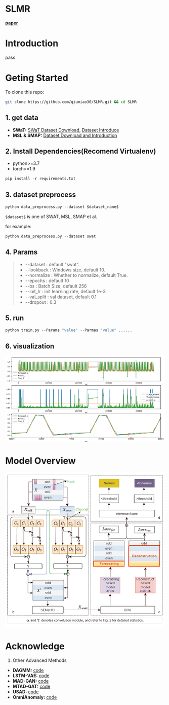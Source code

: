 # SLMR
[**paper**](https://arxiv.org/abs/2208.09240)
# Introduction
pass
# Geting Started
To clone this repo:
```bash
git clone https://github.com/qiumiao30/SLMR.git && cd SLMR
```

## 1. get data

- **SWaT:** [SWaT Dataset Download](https://itrust.sutd.edu.sg/itrust-labs_datasets/), [Dataset Introduce](https://itrust.sutd.edu.sg/itrust-labs-home/itrust-labs_swat/)
- **MSL & SMAP:** [Dataset Download and Introduction](https://github.com/khundman/telemanom)

## 2. Install Dependencies(Recomend Virtualenv)

- python>=3.7
- torch>=1.9

```python
pip install -r requirements.txt
```

## 3. dataset preprocess

```python
python data_preprocess.py --dataset $dataset_name$
```
`$dataset$` is one of SWAT, MSL, SMAP et al.

for example:

```python
python data_preprocess.py --dataset swat
```

## 4. Params

> - --dataset :  default "swat".
> - --lookback : Windows size, default 10.
> - --normalize : Whether to normalize, default True.
> - --epochs : default 10
> - --bs : Batch Size, default 256
> - --init_lr : init learning rate, default 1e-3
> - --val_split : val dataset, default 0.1
> - --dropout : 0.3

## 5. run

```python
python train.py --Params "value" --Parmas "value" ......
```

## 6. visualization 
![model](https://github.com/qiumiao30/SLMR/blob/master/image/vis.png)

# Model Overview

![model](https://github.com/qiumiao30/SLMR/blob/master/image/model.png)

# Acknowledge
1. Other Advanced Methods
- **DAGMM:** [code](https://github.com/tnakae/DAGMM)
- **LSTM-VAE:** [code](https://github.com/Danyleb/Variational-Lstm-Autoencoder)
- **MAD-GAN:** [code](https://github.com/LiDan456/MAD-GANs)
- **MTAD-GAT:** [code](https://github.com/mangushev/mtad-gat)
- **USAD:** [code](https://github.com/finloop/usad-torchlightning)
- **OmniAnomaly:** [code](https://github.com/NetManAIOps/OmniAnomaly)
